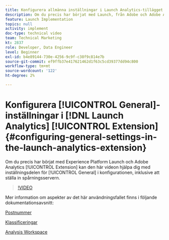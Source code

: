 ```yaml
---
title: Konfigurera allmänna inställningar i Launch Analytics-tillägget
description: Om du precis har börjat med Launch, från Adobe och Adobe Analytics-tillägget, kan den här videon hjälpa dig med den allmänna inställningsdelen av konfigurationen, inklusive att ställa in spårningsservern.
feature: Launch Implementation
topics: null
activity: implement
doc-type: technical video
team: Technical Marketing
kt: 2837
role: Developer, Data Engineer
level: Beginner
exl-id: b4e89144-730e-4256-9c9f-c38f9c814e7b
source-git-commit: ef9ffb37e417621462d1f63c5cd39377dd94c800
workflow-type: tm+mt
source-wordcount: '122'
ht-degree: 2%

---
```


# Konfigurera [!UICONTROL General]-inställningar i [!DNL Launch Analytics] [!UICONTROL Extension] {#configuring-general-settings-in-the-launch-analytics-extension}

Om du precis har börjat med Experience Platform Launch och Adobe Analytics [!UICONTROL Extension] kan den här videon hjälpa dig med inställningsdelen för [!UICONTROL General] i konfigurationen, inklusive att ställa in spårningsservern.

>[!VIDEO](https://video.tv.adobe.com/v/27093/?quality=9)

Mer information om aspekter av det här användningsfallet finns i följande dokumentationsavsnitt:

[Postnummer](https://experienceleague.adobe.com/docs/analytics/components/dimensions/zip-code.html?lang=en)

[Klassificeringar](https://experienceleague.adobe.com/docs/analytics/components/classifications/c-classifications.html)

[Analysis Workspace](https://experienceleague.adobe.com/docs/analytics/analyze/analysis-workspace/analysis-workspace-features.html)
